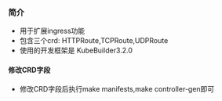 ### 简介

- 用于扩展ingress功能
- 包含三个crd: HTTPRoute,TCPRoute,UDPRoute
- 使用的开发框架是 KubeBuilder3.2.0

#### 修改CRD字段

- 修改CRD字段后执行make manifests,make controller-gen即可